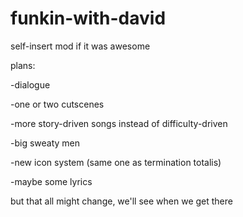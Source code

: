 # funkin-with-david

self-insert mod if it was awesome


plans:

-dialogue

-one or two cutscenes

-more story-driven songs instead of difficulty-driven

-big sweaty men

-new icon system (same one as termination totalis)

-maybe some lyrics


but that all might change, we'll see when we get there
